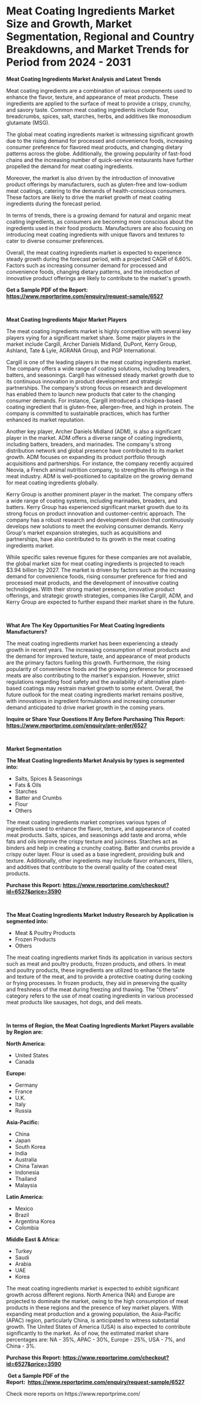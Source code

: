 <p><h1>Meat Coating Ingredients Market Size and Growth, Market Segmentation, Regional and Country Breakdowns, and Market Trends for Period from 2024 -  2031</h1></p><p><strong>Meat Coating Ingredients Market Analysis and Latest Trends</strong></p>
<p><p>Meat coating ingredients are a combination of various components used to enhance the flavor, texture, and appearance of meat products. These ingredients are applied to the surface of meat to provide a crispy, crunchy, and savory taste. Common meat coating ingredients include flour, breadcrumbs, spices, salt, starches, herbs, and additives like monosodium glutamate (MSG).</p><p>The global meat coating ingredients market is witnessing significant growth due to the rising demand for processed and convenience foods, increasing consumer preference for flavored meat products, and changing dietary patterns across the globe. Additionally, the growing popularity of fast-food chains and the increasing number of quick-service restaurants have further propelled the demand for meat coating ingredients.</p><p>Moreover, the market is also driven by the introduction of innovative product offerings by manufacturers, such as gluten-free and low-sodium meat coatings, catering to the demands of health-conscious consumers. These factors are likely to drive the market growth of meat coating ingredients during the forecast period.</p><p>In terms of trends, there is a growing demand for natural and organic meat coating ingredients, as consumers are becoming more conscious about the ingredients used in their food products. Manufacturers are also focusing on introducing meat coating ingredients with unique flavors and textures to cater to diverse consumer preferences.</p><p>Overall, the meat coating ingredients market is expected to experience steady growth during the forecast period, with a projected CAGR of 6.60%. Factors such as increasing consumer demand for processed and convenience foods, changing dietary patterns, and the introduction of innovative product offerings are likely to contribute to the market's growth.</p></p>
<p><strong>Get a Sample PDF of the Report:&nbsp; <a href="https://www.reportprime.com/enquiry/request-sample/6527">https://www.reportprime.com/enquiry/request-sample/6527</a></strong></p>
<p>&nbsp;</p>
<p><strong>Meat Coating Ingredients Major Market Players</strong></p>
<p><p>The meat coating ingredients market is highly competitive with several key players vying for a significant market share. Some major players in the market include Cargill, Archer Daniels Midland, DuPont, Kerry Group, Ashland, Tate & Lyle, AGRANA Group, and PGP International.</p><p>Cargill is one of the leading players in the meat coating ingredients market. The company offers a wide range of coating solutions, including breaders, batters, and seasonings. Cargill has witnessed steady market growth due to its continuous innovation in product development and strategic partnerships. The company's strong focus on research and development has enabled them to launch new products that cater to the changing consumer demands. For instance, Cargill introduced a chickpea-based coating ingredient that is gluten-free, allergen-free, and high in protein. The company is committed to sustainable practices, which has further enhanced its market reputation.</p><p>Another key player, Archer Daniels Midland (ADM), is also a significant player in the market. ADM offers a diverse range of coating ingredients, including batters, breaders, and marinades. The company's strong distribution network and global presence have contributed to its market growth. ADM focuses on expanding its product portfolio through acquisitions and partnerships. For instance, the company recently acquired Neovia, a French animal nutrition company, to strengthen its offerings in the meat industry. ADM is well-positioned to capitalize on the growing demand for meat coating ingredients globally.</p><p>Kerry Group is another prominent player in the market. The company offers a wide range of coating systems, including marinades, breaders, and batters. Kerry Group has experienced significant market growth due to its strong focus on product innovation and customer-centric approach. The company has a robust research and development division that continuously develops new solutions to meet the evolving consumer demands. Kerry Group's market expansion strategies, such as acquisitions and partnerships, have also contributed to its growth in the meat coating ingredients market.</p><p>While specific sales revenue figures for these companies are not available, the global market size for meat coating ingredients is projected to reach $3.94 billion by 2027. The market is driven by factors such as the increasing demand for convenience foods, rising consumer preference for fried and processed meat products, and the development of innovative coating technologies. With their strong market presence, innovative product offerings, and strategic growth strategies, companies like Cargill, ADM, and Kerry Group are expected to further expand their market share in the future.</p></p>
<p>&nbsp;</p>
<p><strong>What Are The Key Opportunities For Meat Coating Ingredients Manufacturers?</strong></p>
<p><p>The meat coating ingredients market has been experiencing a steady growth in recent years. The increasing consumption of meat products and the demand for improved texture, taste, and appearance of meat products are the primary factors fueling this growth. Furthermore, the rising popularity of convenience foods and the growing preference for processed meats are also contributing to the market's expansion. However, strict regulations regarding food safety and the availability of alternative plant-based coatings may restrain market growth to some extent. Overall, the future outlook for the meat coating ingredients market remains positive, with innovations in ingredient formulations and increasing consumer demand anticipated to drive market growth in the coming years.</p></p>
<p><strong>Inquire or Share Your Questions If Any Before Purchasing This Report: <a href="https://www.reportprime.com/enquiry/pre-order/6527">https://www.reportprime.com/enquiry/pre-order/6527</a></strong></p>
<p>&nbsp;</p>
<p><strong>Market Segmentation</strong></p>
<p><strong>The Meat Coating Ingredients Market Analysis by types is segmented into:</strong></p>
<p><ul><li>Salts, Spices & Seasonings</li><li>Fats & Oils</li><li>Starches</li><li>Batter and Crumbs</li><li>Flour</li><li>Others</li></ul></p>
<p><p>The meat coating ingredients market comprises various types of ingredients used to enhance the flavor, texture, and appearance of coated meat products. Salts, spices, and seasonings add taste and aroma, while fats and oils improve the crispy texture and juiciness. Starches act as binders and help in creating a crunchy coating. Batter and crumbs provide a crispy outer layer. Flour is used as a base ingredient, providing bulk and texture. Additionally, other ingredients may include flavor enhancers, fillers, and additives that contribute to the overall quality of the coated meat products.</p></p>
<p><strong>Purchase this Report:&nbsp;<a href="https://www.reportprime.com/checkout?id=6527&price=3590">https://www.reportprime.com/checkout?id=6527&price=3590</a></strong></p>
<p>&nbsp;</p>
<p><strong>The Meat Coating Ingredients Market Industry Research by Application is segmented into:</strong></p>
<p><ul><li>Meat & Poultry Products</li><li>Frozen Products</li><li>Others</li></ul></p>
<p><p>The meat coating ingredients market finds its application in various sectors such as meat and poultry products, frozen products, and others. In meat and poultry products, these ingredients are utilized to enhance the taste and texture of the meat, and to provide a protective coating during cooking or frying processes. In frozen products, they aid in preserving the quality and freshness of the meat during freezing and thawing. The "Others" category refers to the use of meat coating ingredients in various processed meat products like sausages, hot dogs, and deli meats.</p></p>
<p>&nbsp;</p>
<p><strong>In terms of Region, the Meat Coating Ingredients Market Players available by Region are:</strong></p>
<p>
    <p> <strong> North America: </strong>
        <ul>
            <li>United States</li>
            <li>Canada</li>
        </ul>
        </p> 
    <p> <strong> Europe: </strong>
        <ul>
            <li>Germany</li>
            <li>France</li>
            <li>U.K.</li>
            <li>Italy</li>
            <li>Russia</li>
        </ul>
        </p> 
    <p> <strong> Asia-Pacific: </strong>
        <ul>
            <li>China</li>
            <li>Japan</li>
            <li>South Korea</li>
            <li>India</li>
            <li>Australia</li>
            <li>China Taiwan</li>
            <li>Indonesia</li>
            <li>Thailand</li>
            <li>Malaysia</li>
        </ul>
        </p> 
    <p> <strong> Latin America: </strong>
        <ul>
            <li>Mexico</li>
            <li>Brazil</li>
            <li>Argentina Korea</li>
            <li>Colombia</li>
        </ul>
        </p> 
    <p> <strong> Middle East & Africa: </strong>
        <ul>
            <li>Turkey</li>
            <li>Saudi</li>
            <li>Arabia</li>
            <li>UAE</li>
            <li>Korea</li>
        </ul>
    </p>
    </p>
<p><p>The meat coating ingredients market is expected to exhibit significant growth across different regions. North America (NA) and Europe are projected to dominate the market, owing to the high consumption of meat products in these regions and the presence of key market players. With expanding meat production and a growing population, the Asia-Pacific (APAC) region, particularly China, is anticipated to witness substantial growth. The United States of America (USA) is also expected to contribute significantly to the market. As of now, the estimated market share percentages are: NA - 35%, APAC - 30%, Europe - 25%, USA - 7%, and China - 3%.</p></p>
<p><strong>Purchase this Report: <a href="https://www.reportprime.com/checkout?id=6527&price=3590">https://www.reportprime.com/checkout?id=6527&price=3590</a></strong></p>
<p>&nbsp;<strong>Get a Sample PDF of the Report:&nbsp;&nbsp;<a href="https://www.reportprime.com/enquiry/request-sample/6527">https://www.reportprime.com/enquiry/request-sample/6527</a></strong></p>
<p><strong></strong></p>
<p>Check more reports on https://www.reportprime.com/</p>